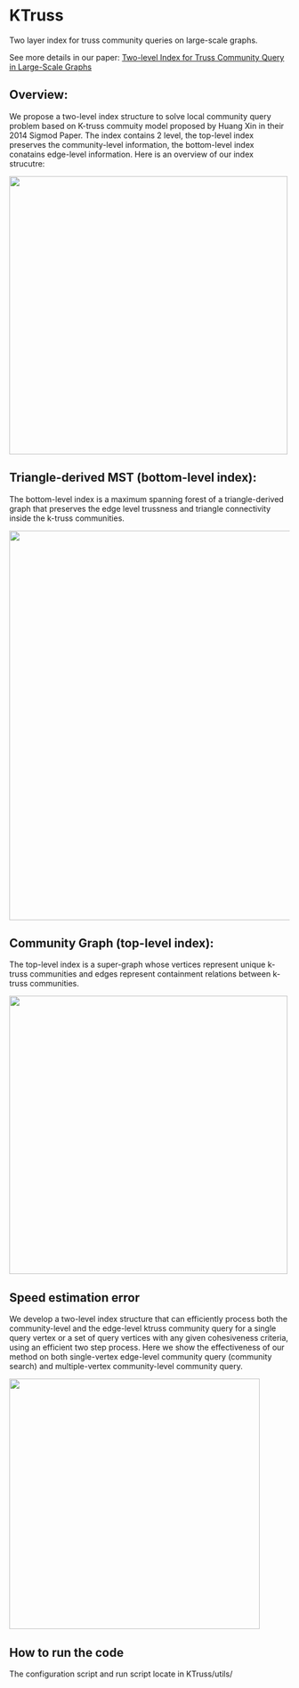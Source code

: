 # KTruss

Two layer index for truss community queries on large-scale graphs.

See more details in our paper: [Two-level Index for Truss Community Query in Large-Scale Graphs]()

## Overview:
We propose a two-level index structure to solve local community query problem based on K-truss commuity model proposed by Huang Xin in their 2014 Sigmod Paper. The index contains 2 level, the top-level index preserves the community-level information, the bottom-level index conatains edge-level information. Here is an overview of our index strucutre:

<img src="/example/example.png" width="500px"/>  

## Triangle-derived MST (bottom-level index):
The bottom-level index is a maximum spanning forest of a triangle-derived graph that preserves the edge level trussness and triangle connectivity
inside the k-truss communities.

<img src="/example/system_overview.png" width="700px"/> 

## Community Graph (top-level index):
The top-level index is a super-graph whose vertices represent unique k-truss communities and edges represent containment
relations between k-truss communities.

<img src="/example/distance_lb.png" width="500px"/> 

## Speed estimation error
We develop a two-level index structure that can efficiently process both the community-level and the edge-level ktruss community query for a single query vertex or a set of query vertices with any given cohesiveness criteria, using an efficient two step process. Here we show the effectiveness of our method on both single-vertex edge-level community query (community search) and multiple-vertex community-level community query.

<img src="/example/error_cdf.png" width="450px"/>

## How to run the code
The configuration script and run script locate in KTruss/utils/
